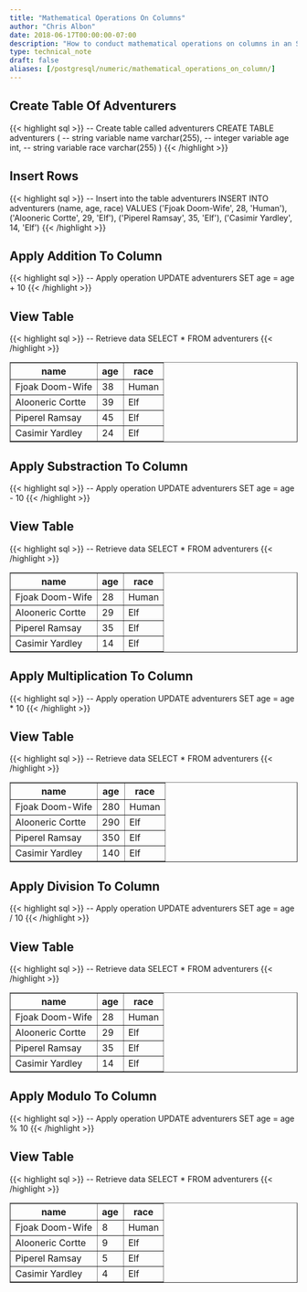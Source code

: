 ```yaml
---
title: "Mathematical Operations On Columns"
author: "Chris Albon"
date: 2018-06-17T00:00:00-07:00
description: "How to conduct mathematical operations on columns in an SQL database."
type: technical_note
draft: false
aliases: [/postgresql/numeric/mathematical_operations_on_column/]
---
```


## Create Table Of Adventurers

{{< highlight sql >}}
-- Create table called adventurers
CREATE TABLE adventurers (
    -- string variable
    name varchar(255),
    -- integer variable
    age int,
    -- string variable
    race varchar(255)
)
{{< /highlight >}}

## Insert Rows

{{< highlight sql >}}
-- Insert into the table adventurers
INSERT INTO adventurers (name, age, race)
VALUES ('Fjoak Doom-Wife', 28, 'Human'),
       ('Alooneric Cortte', 29, 'Elf'),
       ('Piperel Ramsay', 35, 'Elf'),
       ('Casimir Yardley', 14, 'Elf')
{{< /highlight >}}

## Apply Addition To Column

{{< highlight sql >}}
-- Apply operation
UPDATE adventurers SET age = age + 10
{{< /highlight >}}

## View Table

{{< highlight sql >}}
-- Retrieve data
SELECT * FROM adventurers
{{< /highlight >}}
<table border="1" style="border-collapse:collapse">
<tr><th>name</th><th>age</th><th>race</th></tr>
<tr><td>Fjoak Doom-Wife</td><td>38</td><td>Human</td></tr>
<tr><td>Alooneric Cortte</td><td>39</td><td>Elf</td></tr>
<tr><td>Piperel Ramsay</td><td>45</td><td>Elf</td></tr>
<tr><td>Casimir Yardley</td><td>24</td><td>Elf</td></tr></table>

## Apply Substraction To Column

{{< highlight sql >}}
-- Apply operation
UPDATE adventurers SET age = age - 10
{{< /highlight >}}

## View Table

{{< highlight sql >}}
-- Retrieve data
SELECT * FROM adventurers
{{< /highlight >}}
<table border="1" style="border-collapse:collapse">
<tr><th>name</th><th>age</th><th>race</th></tr>
<tr><td>Fjoak Doom-Wife</td><td>28</td><td>Human</td></tr>
<tr><td>Alooneric Cortte</td><td>29</td><td>Elf</td></tr>
<tr><td>Piperel Ramsay</td><td>35</td><td>Elf</td></tr>
<tr><td>Casimir Yardley</td><td>14</td><td>Elf</td></tr></table>

## Apply Multiplication To Column

{{< highlight sql >}}
-- Apply operation
UPDATE adventurers SET age = age * 10
{{< /highlight >}}

## View Table

{{< highlight sql >}}
-- Retrieve data
SELECT * FROM adventurers
{{< /highlight >}}
<table border="1" style="border-collapse:collapse">
<tr><th>name</th><th>age</th><th>race</th></tr>
<tr><td>Fjoak Doom-Wife</td><td>280</td><td>Human</td></tr>
<tr><td>Alooneric Cortte</td><td>290</td><td>Elf</td></tr>
<tr><td>Piperel Ramsay</td><td>350</td><td>Elf</td></tr>
<tr><td>Casimir Yardley</td><td>140</td><td>Elf</td></tr></table>

## Apply Division To Column

{{< highlight sql >}}
-- Apply operation
UPDATE adventurers SET age = age / 10
{{< /highlight >}}

## View Table

{{< highlight sql >}}
-- Retrieve data
SELECT * FROM adventurers
{{< /highlight >}}
<table border="1" style="border-collapse:collapse">
<tr><th>name</th><th>age</th><th>race</th></tr>
<tr><td>Fjoak Doom-Wife</td><td>28</td><td>Human</td></tr>
<tr><td>Alooneric Cortte</td><td>29</td><td>Elf</td></tr>
<tr><td>Piperel Ramsay</td><td>35</td><td>Elf</td></tr>
<tr><td>Casimir Yardley</td><td>14</td><td>Elf</td></tr></table>

## Apply Modulo To Column

{{< highlight sql >}}
-- Apply operation
UPDATE adventurers SET age = age % 10
{{< /highlight >}}

## View Table

{{< highlight sql >}}
-- Retrieve data
SELECT * FROM adventurers
{{< /highlight >}}
<table border="1" style="border-collapse:collapse">
<tr><th>name</th><th>age</th><th>race</th></tr>
<tr><td>Fjoak Doom-Wife</td><td>8</td><td>Human</td></tr>
<tr><td>Alooneric Cortte</td><td>9</td><td>Elf</td></tr>
<tr><td>Piperel Ramsay</td><td>5</td><td>Elf</td></tr>
<tr><td>Casimir Yardley</td><td>4</td><td>Elf</td></tr></table>
